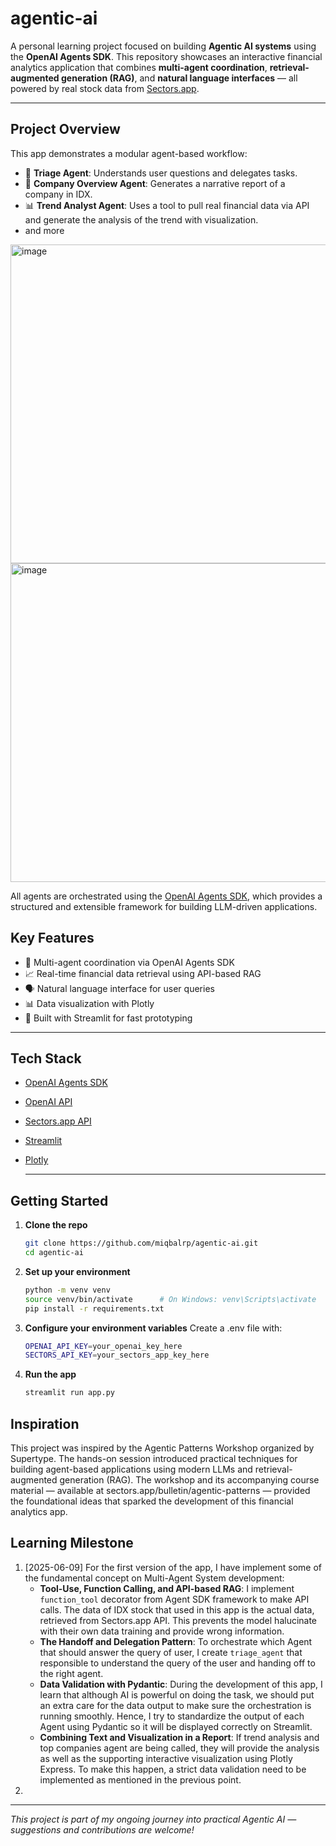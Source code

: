 # agentic-ai

A personal learning project focused on building **Agentic AI systems** using the **OpenAI Agents SDK**. This repository showcases an interactive financial analytics application that combines **multi-agent coordination**, **retrieval-augmented generation (RAG)**, and **natural language interfaces** — all powered by real stock data from [Sectors.app](https://sectors.app).

---

## Project Overview

This app demonstrates a modular agent-based workflow:

- 🧭 **Triage Agent**: Understands user questions and delegates tasks.
- 🧾 **Company Overview Agent**: Generates a narrative report of a company in IDX.
- 📊 **Trend Analyst Agent**: Uses a tool to pull real financial data via API and generate the analysis of the trend with visualization.
- and more

<img width="510" alt="image" src="https://github.com/user-attachments/assets/10e783b8-68ca-41e4-ae81-6ba4def58ce7" /> <img width="510" alt="image" src="https://github.com/user-attachments/assets/142f4d8e-715c-4419-93c8-e6a1fcddc7d1" />




All agents are orchestrated using the [OpenAI Agents SDK](https://platform.openai.com/docs/assistants/overview), which provides a structured and extensible framework for building LLM-driven applications.

## Key Features

- 🧠 Multi-agent coordination via OpenAI Agents SDK
- 📈 Real-time financial data retrieval using API-based RAG
- 🗣️ Natural language interface for user queries
- 📊 Data visualization with Plotly
- 🧪 Built with Streamlit for fast prototyping

---

## Tech Stack

- [OpenAI Agents SDK](https://platform.openai.com/docs/assistants/overview)
- [OpenAI API](https://platform.openai.com/)
- [Sectors.app API](https://sectors.app)
- [Streamlit](https://streamlit.io/)
- [Plotly](https://plotly.com/python/)

  ---

## Getting Started

1. **Clone the repo**
   ```bash
   git clone https://github.com/miqbalrp/agentic-ai.git
   cd agentic-ai
2. **Set up your environment**
   ```bash
   python -m venv venv
   source venv/bin/activate      # On Windows: venv\Scripts\activate
   pip install -r requirements.txt
3. **Configure your environment variables**
   Create a .env file with:
   ```bash
   OPENAI_API_KEY=your_openai_key_here
   SECTORS_API_KEY=your_sectors_app_key_here
4. **Run the app**
   ```bash
   streamlit run app.py

## Inspiration
This project was inspired by the Agentic Patterns Workshop organized by Supertype. The hands-on session introduced practical techniques for building agent-based applications using modern LLMs and retrieval-augmented generation (RAG). The workshop and its accompanying course material — available at sectors.app/bulletin/agentic-patterns — provided the foundational ideas that sparked the development of this financial analytics app. 

## Learning Milestone
1. [2025-06-09] For the first version of the app, I have implement some of the fundamental concept on Multi-Agent System development:
   - **Tool-Use, Function Calling, and API-based RAG**: I implement `function_tool` decorator from Agent SDK framework to make API calls. The data of IDX stock that used in this app is the actual data, retrieved from Sectors.app API. This prevents the model halucinate with their own data training and provide wrong information.
   - **The Handoff and Delegation Pattern**: To orchestrate which Agent that should answer the query of user, I create `triage_agent` that responsible to understand the query of the user and handing off to the right agent.
   - **Data Validation with Pydantic**: During the development of this app, I learn that although AI is powerful on doing the task, we should put an extra care for the data output to make sure the orchestration is running smoothly. Hence, I try to standardize the output of each Agent using Pydantic so it will be displayed correctly on Streamlit. 
   - **Combining Text and Visualization in a Report**: If trend analysis and top companies agent are being called, they will provide the analysis as well as the supporting interactive visualization using Plotly Express. To make this happen, a strict data validation need to be implemented as mentioned in the previous point.
2. 


---
*This project is part of my ongoing journey into practical Agentic AI — suggestions and contributions are welcome!*
